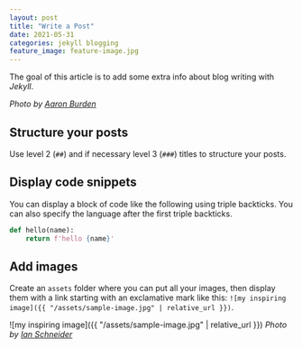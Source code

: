 ```yaml
---
layout: post
title: "Write a Post"
date: 2021-05-31
categories: jekyll blogging
feature_image: feature-image.jpg
---
```


The goal of this article is to add some extra info about blog writing with _Jekyll_.

_Photo by [Aaron Burden](https://unsplash.com/@aaronburden)_

## Structure your posts

Use level 2 (`##`) and if necessary level 3 (`###`) titles to structure your posts.

## Display code snippets

You can display a block of code like the following using triple backticks. 
You can also specify the language after the first triple backticks.

```python
def hello(name):
    return f'hello {name}'
```

## Add images

Create an `assets` folder where you can put all your images, 
then display them with a link starting with an exclamative mark like this: 
`![my inspiring image]({{ "/assets/sample-image.jpg" | relative_url }})`.

![my inspiring image]({{ "/assets/sample-image.jpg" | relative_url }})
_Photo by [Ian Schneider](https://unsplash.com/@goian)_
